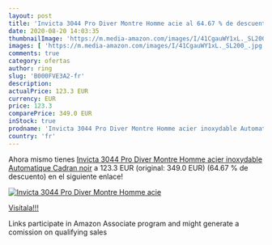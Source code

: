 ```yaml
---
layout: post
title: 'Invicta 3044 Pro Diver Montre Homme acie al 64.67 % de descuento'
date: 2020-08-20 14:03:35
thumbnailImage: 'https://m.media-amazon.com/images/I/41CgauWY1xL._SL200_.jpg'
images: [ 'https://m.media-amazon.com/images/I/41CgauWY1xL._SL200_.jpg' ]
comments: true
category: ofertas
author: ring
slug: 'B000FVE3A2-fr'
description:
actualPrice: 123.3 EUR
currency: EUR
price: 123.3
comparePrice: 349.0 EUR
inStock: true
prodname: 'Invicta 3044 Pro Diver Montre Homme acier inoxydable Automatique Cadran noir'
country: 'fr'
---
```


Ahora mismo tienes [Invicta 3044 Pro Diver Montre Homme acier inoxydable Automatique Cadran noir](https://www.amazon.fr/dp/B000FVE3A2/?tag=tolees0d-21) a 123.3 EUR (original: 349.0 EUR) (64.67 %  de descuento) en el siguiente enlace!

[![Invicta 3044 Pro Diver Montre Homme acie](https://m.media-amazon.com/images/I/41CgauWY1xL._SL200_.jpg)](https://www.amazon.fr/dp/B000FVE3A2/?tag=tolees0d-21)

[Visítala!!!](https://www.amazon.fr/dp/B000FVE3A2/?tag=tolees0d-21)

Links participate in Amazon Associate program and might generate a comission on qualifying sales
